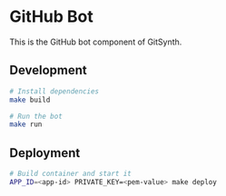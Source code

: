 # GitHub Bot

This is the GitHub bot component of GitSynth.

## Development

```sh
# Install dependencies
make build

# Run the bot
make run
```

## Deployment

```sh
# Build container and start it
APP_ID=<app-id> PRIVATE_KEY=<pem-value> make deploy
```
